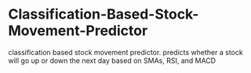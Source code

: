 # Classification-Based-Stock-Movement-Predictor
classification based stock movement predictor. predicts whether a stock will go up or down the next day based on SMAs, RSI, and MACD
